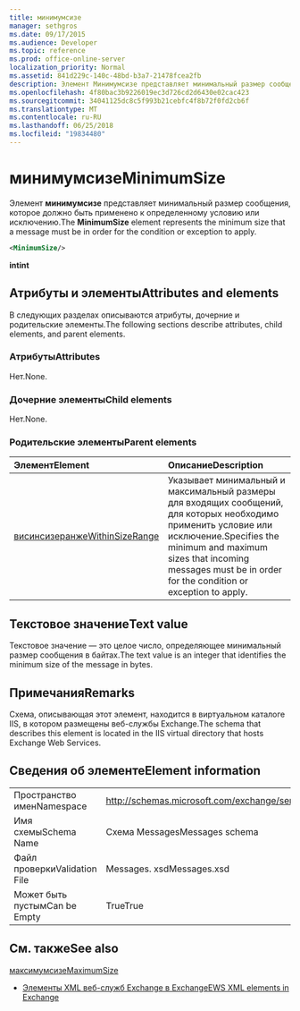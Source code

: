 ```yaml
---
title: минимумсизе
manager: sethgros
ms.date: 09/17/2015
ms.audience: Developer
ms.topic: reference
ms.prod: office-online-server
localization_priority: Normal
ms.assetid: 841d229c-140c-48bd-b3a7-21478fcea2fb
description: Элемент Минимумсизе представляет минимальный размер сообщения, которое должно быть применено к определенному условию или исключению.
ms.openlocfilehash: 4f80bac3b9226019ec3d726cd2d6430e02cac423
ms.sourcegitcommit: 34041125dc8c5f993b21cebfc4f8b72f0fd2cb6f
ms.translationtype: MT
ms.contentlocale: ru-RU
ms.lasthandoff: 06/25/2018
ms.locfileid: "19834480"
---
```

# <a name="minimumsize"></a><span data-ttu-id="116f7-103">минимумсизе</span><span class="sxs-lookup"><span data-stu-id="116f7-103">MinimumSize</span></span>

<span data-ttu-id="116f7-104">Элемент **минимумсизе** представляет минимальный размер сообщения, которое должно быть применено к определенному условию или исключению.</span><span class="sxs-lookup"><span data-stu-id="116f7-104">The **MinimumSize** element represents the minimum size that a message must be in order for the condition or exception to apply.</span></span> 
  
```XML
<MinimumSize/>
```

 <span data-ttu-id="116f7-105">**int**</span><span class="sxs-lookup"><span data-stu-id="116f7-105">**int**</span></span>
## <a name="attributes-and-elements"></a><span data-ttu-id="116f7-106">Атрибуты и элементы</span><span class="sxs-lookup"><span data-stu-id="116f7-106">Attributes and elements</span></span>

<span data-ttu-id="116f7-107">В следующих разделах описываются атрибуты, дочерние и родительские элементы.</span><span class="sxs-lookup"><span data-stu-id="116f7-107">The following sections describe attributes, child elements, and parent elements.</span></span>
  
### <a name="attributes"></a><span data-ttu-id="116f7-108">Атрибуты</span><span class="sxs-lookup"><span data-stu-id="116f7-108">Attributes</span></span>

<span data-ttu-id="116f7-109">Нет.</span><span class="sxs-lookup"><span data-stu-id="116f7-109">None.</span></span>
  
### <a name="child-elements"></a><span data-ttu-id="116f7-110">Дочерние элементы</span><span class="sxs-lookup"><span data-stu-id="116f7-110">Child elements</span></span>

<span data-ttu-id="116f7-111">Нет.</span><span class="sxs-lookup"><span data-stu-id="116f7-111">None.</span></span>
  
### <a name="parent-elements"></a><span data-ttu-id="116f7-112">Родительские элементы</span><span class="sxs-lookup"><span data-stu-id="116f7-112">Parent elements</span></span>

|<span data-ttu-id="116f7-113">**Элемент**</span><span class="sxs-lookup"><span data-stu-id="116f7-113">**Element**</span></span>|<span data-ttu-id="116f7-114">**Описание**</span><span class="sxs-lookup"><span data-stu-id="116f7-114">**Description**</span></span>|
|:-----|:-----|
|[<span data-ttu-id="116f7-115">висинсизеранже</span><span class="sxs-lookup"><span data-stu-id="116f7-115">WithinSizeRange</span></span>](withinsizerange.md) <br/> |<span data-ttu-id="116f7-116">Указывает минимальный и максимальный размеры для входящих сообщений, для которых необходимо применить условие или исключение.</span><span class="sxs-lookup"><span data-stu-id="116f7-116">Specifies the minimum and maximum sizes that incoming messages must be in order for the condition or exception to apply.</span></span>  <br/> |
   
## <a name="text-value"></a><span data-ttu-id="116f7-117">Текстовое значение</span><span class="sxs-lookup"><span data-stu-id="116f7-117">Text value</span></span>

<span data-ttu-id="116f7-118">Текстовое значение — это целое число, определяющее минимальный размер сообщения в байтах.</span><span class="sxs-lookup"><span data-stu-id="116f7-118">The text value is an integer that identifies the minimum size of the message in bytes.</span></span>
  
## <a name="remarks"></a><span data-ttu-id="116f7-119">Примечания</span><span class="sxs-lookup"><span data-stu-id="116f7-119">Remarks</span></span>

<span data-ttu-id="116f7-120">Схема, описывающая этот элемент, находится в виртуальном каталоге IIS, в котором размещены веб-службы Exchange.</span><span class="sxs-lookup"><span data-stu-id="116f7-120">The schema that describes this element is located in the IIS virtual directory that hosts Exchange Web Services.</span></span>
  
## <a name="element-information"></a><span data-ttu-id="116f7-121">Сведения об элементе</span><span class="sxs-lookup"><span data-stu-id="116f7-121">Element information</span></span>

|||
|:-----|:-----|
|<span data-ttu-id="116f7-122">Пространство имен</span><span class="sxs-lookup"><span data-stu-id="116f7-122">Namespace</span></span>  <br/> |http://schemas.microsoft.com/exchange/services/2006/messages  <br/> |
|<span data-ttu-id="116f7-123">Имя схемы</span><span class="sxs-lookup"><span data-stu-id="116f7-123">Schema Name</span></span>  <br/> |<span data-ttu-id="116f7-124">Схема Messages</span><span class="sxs-lookup"><span data-stu-id="116f7-124">Messages schema</span></span>  <br/> |
|<span data-ttu-id="116f7-125">Файл проверки</span><span class="sxs-lookup"><span data-stu-id="116f7-125">Validation File</span></span>  <br/> |<span data-ttu-id="116f7-126">Messages. xsd</span><span class="sxs-lookup"><span data-stu-id="116f7-126">Messages.xsd</span></span>  <br/> |
|<span data-ttu-id="116f7-127">Может быть пустым</span><span class="sxs-lookup"><span data-stu-id="116f7-127">Can be Empty</span></span>  <br/> |<span data-ttu-id="116f7-128">True</span><span class="sxs-lookup"><span data-stu-id="116f7-128">True</span></span>  <br/> |
   
## <a name="see-also"></a><span data-ttu-id="116f7-129">См. также</span><span class="sxs-lookup"><span data-stu-id="116f7-129">See also</span></span>



[<span data-ttu-id="116f7-130">максимумсизе</span><span class="sxs-lookup"><span data-stu-id="116f7-130">MaximumSize</span></span>](maximumsize.md)


- [<span data-ttu-id="116f7-131">Элементы XML веб-служб Exchange в Exchange</span><span class="sxs-lookup"><span data-stu-id="116f7-131">EWS XML elements in Exchange</span></span>](ews-xml-elements-in-exchange.md)

